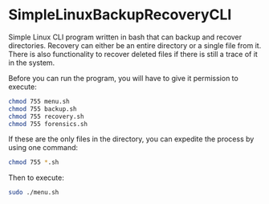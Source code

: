 # SimpleLinuxBackupRecoveryCLI
Simple Linux CLI program written in bash that can backup and recover directories. Recovery can either be an entire directory or a single file from it. There is also functionality to recover deleted files if there is still a trace of it in the system.

Before you can run the program, you will have to give it permission to execute:
```bash
chmod 755 menu.sh
chmod 755 backup.sh
chmod 755 recovery.sh
chmod 755 forensics.sh
```
If these are the only files in the directory, you can expedite the process by using one command:
```bash
chmod 755 *.sh
```

Then to execute:
```bash
sudo ./menu.sh
```
